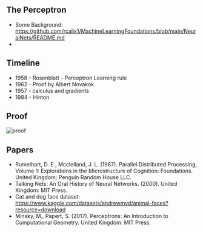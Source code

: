 ## The Perceptron

* Some Background: https://github.com/rcalix1/MachineLearningFoundations/blob/main/NeuralNets/README.md
* 

## Timeline

* 1958 - Rosenblatt - Perceptron Learning rule
* 1962 - Proof by Albert Novakok
* 1957 - calculus and gradients
* 1984 - Hinton

## Proof

![proof](1962proofPerceptron.jpg)

## Papers

* Rumelhart, D. E., Mcclelland, J. L. (1987). Parallel Distributed Processing, Volume 1: Explorations in the Microstructure of Cognition: Foundations. United Kingdom: Penguin Random House LLC.
* Talking Nets: An Oral History of Neural Networks. (2000). United Kingdom: MIT Press.
* Cat and dog face dataset: https://www.kaggle.com/datasets/andrewmvd/animal-faces?resource=download
* Minsky, M., Papert, S. (2017). Perceptrons: An Introduction to Computational Geometry. United Kingdom: MIT Press.

